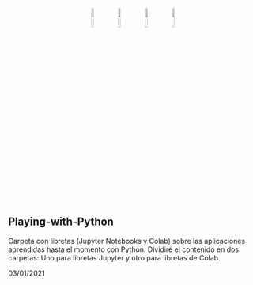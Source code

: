 <center>
  <div class='row'>
  <img src='https://colab.research.google.com/img/colab_favicon_256px.png' width=10%>
  <img src='https://www.dataquest.io/wp-content/uploads/2020/05/python_logo.png' width=10%>
  <img src= 'https://media1.tenor.com/images/48e1afc1fbdc8fa9ed3a8ab5ebb04b91/tenor.gif' width=10%>
  <img src='https://upload.wikimedia.org/wikipedia/commons/thumb/3/38/Jupyter_logo.svg/883px-Jupyter_logo.svg.png' width=10%>
  </div>
</center>

## Playing-with-Python

Carpeta con libretas (Jupyter Notebooks y Colab) sobre las aplicaciones aprendidas hasta el momento con Python.
Dividiré el contenido en dos carpetas: Uno para libretas Jupyter y otro para libretas de Colab.

03/01/2021
